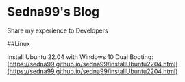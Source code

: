 # Sedna99's Blog

Share my experience to Developers

##Linux

Install Ubuntu 22.04 with Windows 10 Dual Booting: [https://sedna99.github.io/sedna99/installUbuntu2204.html](https://sedna99.github.io/sedna99/installUbuntu2204.html)
